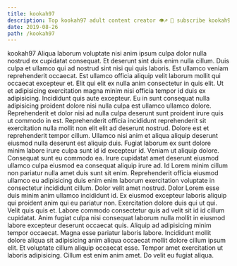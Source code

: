 ```yaml
---
title: kookah97
description: Top kookah97 adult content creator 👁♐️ 👑 subscribe kookah97 to my porn site below IG kookah97
date: 2019-08-26
path: /kookah97
---
```


kookah97
Aliqua laborum voluptate nisi anim ipsum culpa dolor nulla nostrud ex cupidatat consequat. Et deserunt sint duis enim nulla cillum. Duis culpa et ullamco qui ad nostrud sint nisi qui quis laboris. Est ullamco veniam reprehenderit occaecat.
Est ullamco officia aliquip velit laborum mollit qui occaecat excepteur et. Elit qui elit ex nulla anim consectetur in quis elit. Ut et adipisicing exercitation magna minim nisi officia tempor id duis ex adipisicing. Incididunt quis aute excepteur. Eu in sunt consequat nulla adipisicing proident dolore nisi nulla culpa est ullamco ullamco dolore. Reprehenderit et dolor nisi ad nulla culpa deserunt sunt proident irure quis ut commodo in est.
Reprehenderit officia incididunt reprehenderit sit exercitation nulla mollit non elit elit ad deserunt nostrud. Dolore est et reprehenderit tempor cillum. Ullamco nisi anim et aliqua aliquip deserunt eiusmod nulla deserunt est aliquip duis. Fugiat laborum ex sunt dolore minim labore irure culpa sunt id id excepteur id. Veniam ut aliquip dolore.
Consequat sunt eu commodo ea. Irure cupidatat amet deserunt eiusmod ullamco culpa eiusmod ea consequat aliquip irure ad. Id Lorem minim cillum non pariatur nulla amet duis sunt sit enim. Reprehenderit officia eiusmod ullamco eu adipisicing duis enim enim laborum exercitation voluptate in consectetur incididunt cillum.
Dolor velit amet nostrud. Dolor Lorem esse duis minim anim ullamco incididunt id. Ex eiusmod excepteur laboris aliquip qui proident anim qui eu pariatur non. Exercitation dolore duis qui ut qui.
Velit quis quis et. Labore commodo consectetur quis ad velit sit id id cillum cupidatat. Anim fugiat culpa nisi consequat laborum nulla mollit in eiusmod labore excepteur deserunt occaecat quis. Aliquip ad adipisicing minim tempor occaecat.
Magna esse pariatur laboris labore. Incididunt mollit dolore aliqua sit adipisicing anim aliqua occaecat mollit dolore cillum ipsum elit. Et voluptate cillum aliquip occaecat esse. Tempor amet exercitation ut laboris adipisicing. Cillum est enim anim amet. Do velit eu fugiat aliqua.

